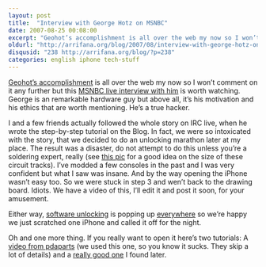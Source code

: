 ```yaml
---
layout: post
title:  "Interview with George Hotz on MSNBC"
date: 2007-08-25 00:08:00
excerpt: "Geohot’s accomplishment is all over the web my now so I won’t comment on it any further but this MSNBC live interview with him is worth watching. George is an remarkable hardware guy but above all, it’s his motivation and his ethics that are worth mentioning. He’s a true hacker."
oldurl: "http://arrifana.org/blog/2007/08/interview-with-george-hotz-on-msnbc/"
disqusid: "238 http://arrifana.org/blog/?p=238"
categories: english iphone tech-stuff
---
```


[Geohot’s accomplishment][1] is all over the web my now so I won’t comment on it any further but this [MSNBC live interview with him][2] is worth watching. George is an remarkable hardware guy but above all, it’s his motivation and his ethics that are worth mentioning. He’s a true hacker.

I and a few friends actually followed the whole story on IRC live, when he wrote the step-by-step tutorial on the Blog. In fact, we were so intoxicated with the story, that we decided to do an unlocking marathon later at my place. The result was a disaster, do not attempt to do this unless you’re a soldering expert, really (see [this pic][3] for a good idea on the size of these circuit tracks). I’ve modded a few consoles in the past and I was very confident but what I saw was insane. And by the way opening the iPhone wasn’t  easy too. So we were stuck in step 3 and wen’t back to the drawing board. Idiots. We have a video of this, I’ll edit it and post it soon, for your amusement.

Either way, [software unlocking][4] is popping up [everywhere][5] so we’re happy we just scratched one iPhone and called it off for the night.

Oh and one more thing. If you really want to open it here’s two tutorials: A [video from pdaparts][6] (we used this one, so you know it sucks. They skip a lot of details) and a [really good one][7] I found later.


[1]: http://iphonejtag.blogspot.com/
[2]: http://video.msn.com/v/us/fv/msnbc/fv.htm??f=00&g=1a2244ba-ba39-4440-9ea3-88a72c43fbba&p=source_cnbc&t=m5&rf=http://www.msnbc.msn.com/id/20424880/&fg=
[3]: http://iphone.unlock.no/tiny.jpg
[4]: http://iphonesimfree.com/
[5]: http://iphoneunlocking.com/
[6]: http://www.youtube.com/watch?v=X1z0pw2VK7M&eurl=http%3A%2F%2Fwww%2Egethightech%2Ecom%2FMerchant2%2Fmerchant%2Emvc%3FScreen%3DCTGY
[7]: http://www.ifixit.com/Guide/iPhone/Rear-Panel/105/4/